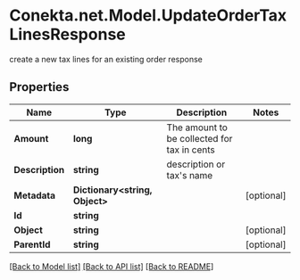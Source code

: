 # Conekta.net.Model.UpdateOrderTaxLinesResponse
create a new tax lines for an existing order response

## Properties

Name | Type | Description | Notes
------------ | ------------- | ------------- | -------------
**Amount** | **long** | The amount to be collected for tax in cents | 
**Description** | **string** | description or tax&#39;s name | 
**Metadata** | **Dictionary&lt;string, Object&gt;** |  | [optional] 
**Id** | **string** |  | 
**Object** | **string** |  | [optional] 
**ParentId** | **string** |  | [optional] 

[[Back to Model list]](../README.md#documentation-for-models) [[Back to API list]](../README.md#documentation-for-api-endpoints) [[Back to README]](../README.md)

